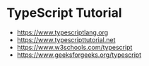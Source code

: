 # TypeScript Tutorial
- https://www.typescriptlang.org
- https://www.typescripttutorial.net
- https://www.w3schools.com/typescript
- https://www.geeksforgeeks.org/typescript
